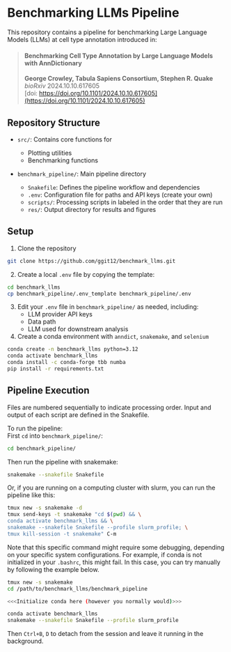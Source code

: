 # Benchmarking LLMs Pipeline

This repository contains a pipeline for benchmarking Large Language Models (LLMs) at cell type annotation introduced in: 
> #### Benchmarking Cell Type Annotation by Large Language Models with AnnDictionary  
> **George Crowley, Tabula Sapiens Consortium, Stephen R. Quake**  
> *bioRxiv* 2024.10.10.617605  
> [doi: https://doi.org/10.1101/2024.10.10.617605](https://doi.org/10.1101/2024.10.10.617605)

## Repository Structure

- `src/`: Contains core functions for
    - Plotting utilities
    - Benchmarking functions

- `benchmark_pipeline/`: Main pipeline directory
    - `Snakefile`: Defines the pipeline workflow and dependencies
    - `.env`: Configuration file for paths and API keys (create your own)
    - `scripts/`: Processing scripts in labeled in the order that they are run
    - `res/`: Output directory for results and figures

## Setup

1. Clone the repository
```bash
git clone https://github.com/ggit12/benchmark_llms.git
```
2. Create a local `.env` file by copying the template:
```bash
cd benchmark_llms
cp benchmark_pipeline/.env_template benchmark_pipeline/.env
```
3. Edit your `.env` file in `benchmark_pipeline/` as needed, including:
    - LLM provider API keys
    - Data path
    - LLM used for downstream analysis
4. Create a conda environment with `anndict`, `snakemake`, and `selenium`
```bash
conda create -n benchmark_llms python=3.12
conda activate benchmark_llms
conda install -c conda-forge tbb numba
pip install -r requirements.txt
```

## Pipeline Execution
Files are numbered sequentially to indicate processing order. Input and output of each script are defined in the Snakefile.

To run the pipeline:  
First `cd` into `benchmark_pipeline/`:
```bash
cd benchmark_pipeline/
```

Then run the pipeline with snakemake:
```bash
snakemake --snakefile Snakefile
```

Or, if you are running on a computing cluster with slurm, you can run the pipeline like this:
```bash
tmux new -s snakemake -d
tmux send-keys -t snakemake "cd $(pwd) && \
conda activate benchmark_llms && \
snakemake --snakefile Snakefile --profile slurm_profile; \
tmux kill-session -t snakemake" C-m
```

Note that this specific command might require some debugging, depending on your specific system configurations. For example, if conda is not initialized in your `.bashrc`, this might fail. 
In this case, you can try manually by following the example below.
```bash
tmux new -s snakemake
cd /path/to/benchmark_llms/benchmark_pipeline

<<<Initialize conda here (however you normally would)>>>

conda activate benchmark_llms
snakemake --snakefile Snakefile --profile slurm_profile
```
Then `Ctrl+B`, `D` to detach from the session and leave it running in the background.
